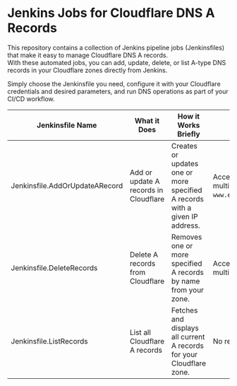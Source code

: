 # Jenkins Jobs for Cloudflare DNS A Records

This repository contains a collection of Jenkins pipeline jobs (Jenkinsfiles) that make it easy to manage Cloudflare DNS A records.  
With these automated jobs, you can add, update, delete, or list A-type DNS records in your Cloudflare zones directly from Jenkins.

Simply choose the Jenkinsfile you need, configure it with your Cloudflare credentials and desired parameters, and run DNS operations as part of your CI/CD workflow.



| Jenkinsfile Name                  | What it Does                                                   | How it Works Briefly                                                                             | Input Format                                   |
|-----------------------------------|----------------------------------------------------------------|--------------------------------------------------------------------------------------------------|------------------------------------------------|
| Jenkinsfile.AddOrUpdateARecord    | Add or update A records in Cloudflare                          | Creates or updates one or more specified A records with a given IP address.                      | Accepts a single A record or multiple, comma-separated (e.g. `www.example.com,api.example.com`).|
| Jenkinsfile.DeleteRecords         | Delete A records from Cloudflare                               | Removes one or more specified A records by name from your zone.                                  | Accepts a single A record or multiple, comma-separated.                             |
| Jenkinsfile.ListRecords           | List all Cloudflare A records                                  | Fetches and displays all current A records for your Cloudflare zone.                             | No record name input needed.                   |